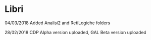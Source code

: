 # Libri
04/03/2018 Added Analisi2 and RetiLogiche folders

28/02/2018 CDP Alpha version uploaded, GAL Beta version uploaded
